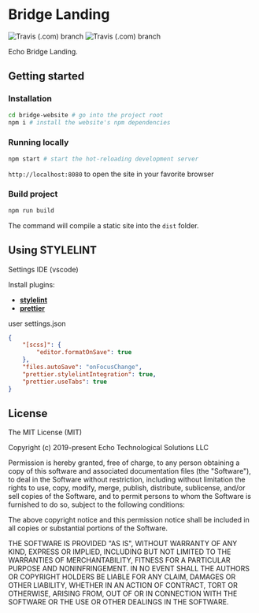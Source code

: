 # Bridge Landing

![Travis (.com) branch](https://img.shields.io/travis/com/echoprotocol/bridge-website/master?label=build%20master)
![Travis (.com) branch](https://img.shields.io/travis/com/echoprotocol/bridge-website/develop?label=build%20develop)

Echo Bridge Landing.

## Getting started

### Installation

```bash
cd bridge-website # go into the project root
npm i # install the website's npm dependencies
```

### Running locally

```bash
npm start # start the hot-reloading development server
```

`http://localhost:8080` to open the site in your favorite browser

### Build project

```bash
npm run build
``` 

The command will compile a static site into the `dist` folder.

## Using STYLELINT

Settings IDE (vscode) 

Install plugins:

- **[stylelint](https://marketplace.visualstudio.com/items?itemName=shinnn.stylelint)**
- **[prettier](https://marketplace.visualstudio.com/items?itemName=esbenp.prettier-vscode)**

user settings.json

```json
{
    "[scss]": {
        "editor.formatOnSave": true
    },
    "files.autoSave": "onFocusChange",
    "prettier.stylelintIntegration": true,
    "prettier.useTabs": true
}
```

## License

The MIT License (MIT)

Copyright (c) 2019-present Echo Technological Solutions LLC

Permission is hereby granted, free of charge, to any person obtaining a copy of
this software and associated documentation files (the "Software"), to deal in
the Software without restriction, including without limitation the rights to
use, copy, modify, merge, publish, distribute, sublicense, and/or sell copies of
the Software, and to permit persons to whom the Software is furnished to do so,
subject to the following conditions:

The above copyright notice and this permission notice shall be included in all
copies or substantial portions of the Software.

THE SOFTWARE IS PROVIDED "AS IS", WITHOUT WARRANTY OF ANY KIND, EXPRESS OR
IMPLIED, INCLUDING BUT NOT LIMITED TO THE WARRANTIES OF MERCHANTABILITY, FITNESS
FOR A PARTICULAR PURPOSE AND NONINFRINGEMENT. IN NO EVENT SHALL THE AUTHORS OR
COPYRIGHT HOLDERS BE LIABLE FOR ANY CLAIM, DAMAGES OR OTHER LIABILITY, WHETHER
IN AN ACTION OF CONTRACT, TORT OR OTHERWISE, ARISING FROM, OUT OF OR IN
CONNECTION WITH THE SOFTWARE OR THE USE OR OTHER DEALINGS IN THE SOFTWARE.
